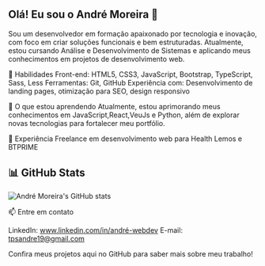 ## Olá! Eu sou o André Moreira 👋

Sou um desenvolvedor em formação apaixonado por tecnologia e inovação, com foco em criar soluções funcionais e bem estruturadas. Atualmente, estou cursando Análise e Desenvolvimento de Sistemas e aplicando meus conhecimentos em projetos de desenvolvimento web.

🚀 Habilidades
Front-end: HTML5, CSS3, JavaScript, Bootstrap, TypeScript, Sass, Less
Ferramentas: Git, GitHub
Experiência com: Desenvolvimento de landing pages, otimização para SEO, design responsivo

🌱 O que estou aprendendo
Atualmente, estou aprimorando meus conhecimentos em JavaScript,React,VeuJs e Python, além de explorar novas tecnologias para fortalecer meu portfólio.

💼 Experiência
Freelance em desenvolvimento web para Health Lemos e BTPRIME

## 📊 GitHub Stats

![André Moreira's GitHub stats](https://github-readme-stats.vercel.app/api?username=andtps&show_icons=true&theme=radical)

📫 Entre em contato

LinkedIn: www.linkedin.com/in/andré-webdev
E-mail: tpsandre19@gmail.com

Confira meus projetos aqui no GitHub para saber mais sobre meu trabalho!

